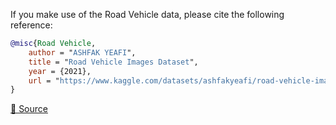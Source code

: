 If you make use of the Road Vehicle data, please cite the following reference:

``` bibtex 
@misc{Road Vehicle,
	author = "ASHFAK YEAFI",
	title = "Road Vehicle Images Dataset",
	year = {2021},
	url = "https://www.kaggle.com/datasets/ashfakyeafi/road-vehicle-images-dataset"
}
```

[🔗 Source](https://www.kaggle.com/datasets/ashfakyeafi/road-vehicle-images-dataset)
